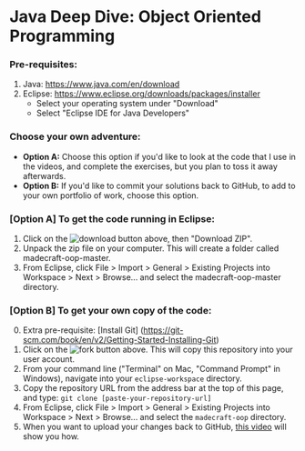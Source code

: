 # Java Deep Dive: Object Oriented Programming

### Pre-requisites:
1. Java: https://www.java.com/en/download
2. Eclipse: https://www.eclipse.org/downloads/packages/installer
    * Select your operating system under "Download"
    * Select "Eclipse IDE for Java Developers"
    
### Choose your own adventure: 
- **Option A:** Choose this option if you'd like to look at the code that I use in the videos, and complete the exercises, but you plan to toss it away afterwards.
- **Option B:** If you'd like to commit your solutions back to GitHub, to add to your own portfolio of work, choose this option. 

### [Option A] To get the code running in Eclipse:
1. Click on the ![download](https://github.com/joonspoon/madecraft-oop/blob/master/doc/download.png) button above, then "Download ZIP".
2. Unpack the zip file on your computer. This will create a folder called madecraft-oop-master.
3. From Eclipse, click File > Import > General > Existing Projects into Workspace > Next > Browse... and select the  madecraft-oop-master directory.

### [Option B] To get your own copy of the code:
0. Extra pre-requisite: [Install Git] (https://git-scm.com/book/en/v2/Getting-Started-Installing-Git)
1. Click on the ![fork](https://github.com/joonspoon/madecraft-oop/blob/master/doc/download.png) button above. This will copy this repository into your user account.
2. From your command line ("Terminal" on Mac, "Command Prompt" in Windows), navigate into your `eclipse-workspace` directory.
3. Copy the repository URL from the address bar at the top of this page, and type: `git clone [paste-your-repository-url]`
4. From Eclipse, click File > Import > General > Existing Projects into Workspace > Next > Browse... and select the  `madecraft-oop` directory.
5. When you want to upload your changes back to GitHub, [this video](https://www.youtube.com/watch?v=POGzh6epq7A) will show you how.
